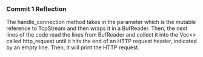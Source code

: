 <h3>Commit 1 Reflection</h3>
The handle_connection method takes in the parameter which is the mutable reference to TcpStream and then wraps it in a BufReader. Then, the next lines of the code read the lines from BufReader and collect it into the Vec<> called http_request until it hits the end of an HTTP request header, indicated by an empty line. Then, it will print the HTTP request.
